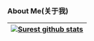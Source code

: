 ### About Me(关于我)



| [![Surest github stats](https://github-readme-stats.vercel.app/api?username=surest-sky)](https://github.com/surest-sky/github-readme-stats) |
| ------------------------------------------------------------ |
